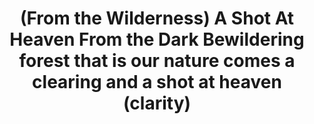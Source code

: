 ---
pid: llp547
title: "(From the Wilderness) A Shot At Heaven From the Dark Bewildering forest that
  is our nature comes a clearing and a shot at heaven (clarity)"
location_transcription: Wissahickon Creek by Lincoln Dr
coordinates: "[-75.192849538106, 40.027568883634]"
zipcode: '19119'
gen_neighborhood: Northwest Philadelphia
neighborhood: Mount Airy
outside_phl: 
age: '26'
age_range: 20-29
instagram: 
image_file_name: llp_547.jpg
proposal_transcription: 
topic: Environment,Uplifting
topic_summary: 0, 0
type: Sculpture Statue,Plaque
keywords_other: nature, wilderness, heaven, mindfulness
credit: Alfred Olumba
image_labels: 
twitter: 
facebook: 
permalink: "/monuments/llp547/"
layout: item-page
---